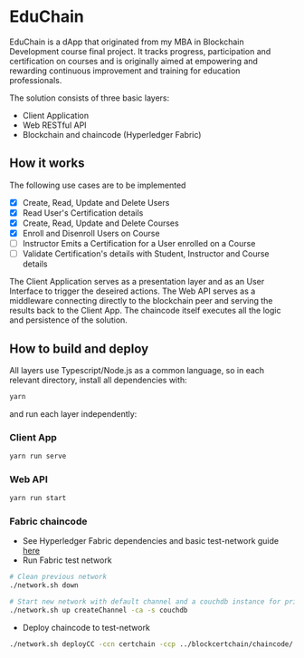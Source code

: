 # EduChain
EduChain is a dApp that originated from my MBA in Blockchain Development course final project.
It tracks progress, participation and certification on courses and is originally aimed at empowering and rewarding continuous improvement and training for education professionals.

The solution consists of three basic layers:
* Client Application
* Web RESTful API
* Blockchain and chaincode (Hyperledger Fabric)


## How it works
The following use cases are to be implemented
- [x] Create, Read, Update and Delete Users
- [x] Read User's Certification details
- [x] Create, Read, Update and Delete Courses
- [x] Enroll and Disenroll Users on Course
- [ ] Instructor Emits a Certification for a User enrolled on a Course
- [ ] Validate Certification's details with Student, Instructor and Course details

The Client Application serves as a presentation layer and as an User Interface to trigger the deseired actions.
The Web API serves as a middleware connecting directly to the blockchain peer and serving the results back to the Client App.
The chaincode itself executes all the logic and persistence of the solution.

## How to build and deploy
All layers use Typescript/Node.js as a common language, so in each relevant directory, install all dependencies with:
``` bash
yarn
```
and run each layer independently:

### Client App
``` bash
yarn run serve
```

### Web API
``` bash
yarn run start
```

### Fabric chaincode
* See Hyperledger Fabric dependencies and basic test-network guide [here](https://hyperledger-fabric.readthedocs.io/en/release-2.2/test_network.html)
* Run Fabric test network
``` bash
# Clean previous network
./network.sh down

# Start new network with default channel and a couchdb instance for private data
./network.sh up createChannel -ca -s couchdb
```
* Deploy chaincode to test-network
``` bash
./network.sh deployCC -ccn certchain -ccp ../blockcertchain/chaincode/ -ccl typescript -ccep "OR('Org1MSP.peer','Org2MSP.peer')" -cccg ../blockcertchain/chaincode/collections_config.json
```
